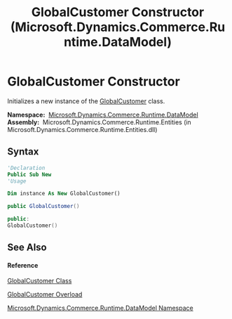 ﻿---
title: GlobalCustomer Constructor  (Microsoft.Dynamics.Commerce.Runtime.DataModel)
TOCTitle: GlobalCustomer Constructor
ms:assetid: M:Microsoft.Dynamics.Commerce.Runtime.DataModel.GlobalCustomer.#ctor
ms:mtpsurl: https://technet.microsoft.com/en-us/library/microsoft.dynamics.commerce.runtime.datamodel.globalcustomer.globalcustomer(v=AX.60)
ms:contentKeyID: 62213542
ms.date: 05/18/2015
mtps_version: v=AX.60
dev_langs:
- vb
- csharp
- c++
---

# GlobalCustomer Constructor

Initializes a new instance of the [GlobalCustomer](globalcustomer-class-microsoft-dynamics-commerce-runtime-datamodel.md) class.

**Namespace:**  [Microsoft.Dynamics.Commerce.Runtime.DataModel](microsoft-dynamics-commerce-runtime-datamodel-namespace.md)  
**Assembly:**  Microsoft.Dynamics.Commerce.Runtime.Entities (in Microsoft.Dynamics.Commerce.Runtime.Entities.dll)

## Syntax

``` vb
'Declaration
Public Sub New
'Usage

Dim instance As New GlobalCustomer()
```

``` csharp
public GlobalCustomer()
```

``` c++
public:
GlobalCustomer()
```

## See Also

#### Reference

[GlobalCustomer Class](globalcustomer-class-microsoft-dynamics-commerce-runtime-datamodel.md)

[GlobalCustomer Overload](globalcustomer-constructor-microsoft-dynamics-commerce-runtime-datamodel.md)

[Microsoft.Dynamics.Commerce.Runtime.DataModel Namespace](microsoft-dynamics-commerce-runtime-datamodel-namespace.md)

